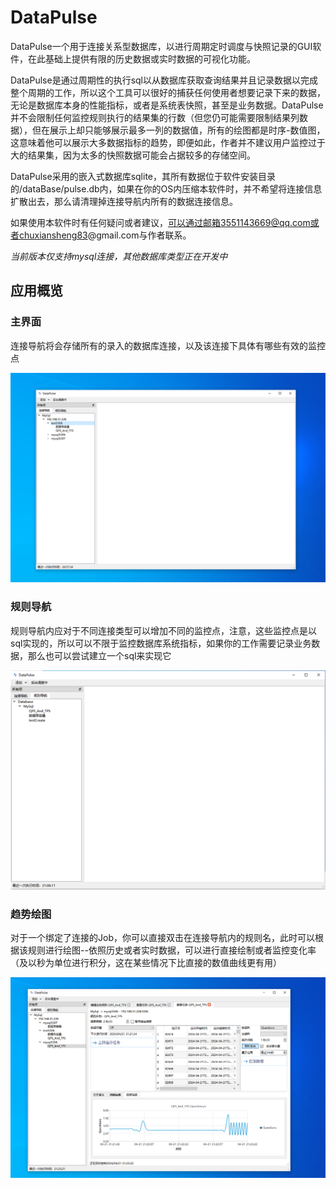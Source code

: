 # DataPulse
DataPulse一个用于连接关系型数据库，以进行周期定时调度与快照记录的GUI软件，在此基础上提供有限的历史数据或实时数据的可视化功能。

DataPulse是通过周期性的执行sql以从数据库获取查询结果并且记录数据以完成整个周期的工作，所以这个工具可以很好的捕获任何使用者想要记录下来的数据，无论是数据库本身的性能指标，或者是系统表快照，甚至是业务数据。DataPulse并不会限制任何监控规则执行的结果集的行数（但您仍可能需要限制结果列数据），但在展示上却只能够展示最多一列的数据值，所有的绘图都是时序-数值图，这意味着他可以展示大多数据指标的趋势，即便如此，作者并不建议用户监控过于大的结果集，因为太多的快照数据可能会占据较多的存储空间。

DataPulse采用的嵌入式数据库sqlite，其所有数据位于软件安装目录的/dataBase/pulse.db内，如果在你的OS内压缩本软件时，并不希望将连接信息扩散出去，那么请清理掉连接导航内所有的数据连接信息。

如果使用本软件时有任何疑问或者建议，可以通过邮箱3551143669@qq.com或者chuxiansheng83@gmail.com与作者联系。

*当前版本仅支持mysql连接，其他数据库类型正在开发中*

## 应用概览

### 主界面

连接导航将会存储所有的录入的数据库连接，以及该连接下具体有哪些有效的监控点

![运行概览](picture\主窗口.png "运行概览")



### 规则导航

规则导航内应对于不同连接类型可以增加不同的监控点，注意，这些监控点是以sql实现的，所以可以不限于监控数据库系统指标，如果你的工作需要记录业务数据，那么也可以尝试建立一个sql来实现它

![运行概览](picture\规则导航.png "运行概览")

### 趋势绘图

对于一个绑定了连接的Job，你可以直接双击在连接导航内的规则名，此时可以根据该规则进行绘图--依照历史或者实时数据，可以进行直接绘制或者监控变化率（及以秒为单位进行积分，这在某些情况下比直接的数值曲线更有用）

![运行概览](picture\趋势绘图.png "运行概览")

